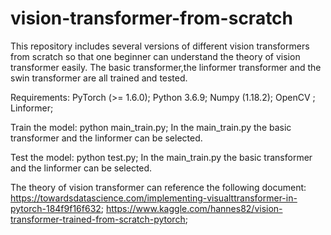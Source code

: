 # vision-transformer-from-scratch
This repository includes several versions of different vision transformers from scratch so that  one beginner can understand the theory of vision transformer easily. The basic transformer,the linformer transformer and the swin transformer are all trained and tested.

Requirements:
PyTorch (>= 1.6.0);
Python 3.6.9;
Numpy (1.18.2);
OpenCV ;
Linformer;

Train the model:
python main_train.py;
In the main_train.py the basic transformer and the linformer can be selected.

Test the model:
python test.py;
In the main_train.py the basic transformer and the linformer can be selected.

The theory of vision transformer can reference the following document:
https://towardsdatascience.com/implementing-visualttransformer-in-pytorch-184f9f16f632;
https://www.kaggle.com/hannes82/vision-transformer-trained-from-scratch-pytorch;

